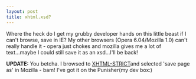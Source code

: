```yaml
---
layout: post
title: xhtml.xsd? 
---
```

Where the heck do I get my grubby developer hands on 
this little beast if I can't browse, save in IE? My other browsers (Opera 
6.04/Mozilla 1.0) can't really handle it - opera just chokes and mozilla 
gives me a lot of text...maybe I could still save it as an xsd...I'll be 
back! 

**UPDATE:** You betcha. I browsed to [XHTML-STRICT](http://www.w3.org/2002/08/xhtml/xhtml1-strict.xsd)and 
selected 'save page as' in Mozilla - bam! I've got it on the Punisher(my dev 
box:)  
